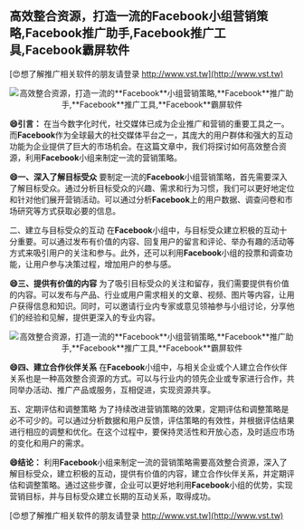 ## **高效整合资源，打造一流的**Facebook**小组营销策略,**Facebook**推广助手,**Facebook**推广工具,**Facebook**霸屏软件**

[😍想了解推广相关软件的朋友请登录 http://www.vst.tw](http://www.vst.tw)

 <center><img src="https://vst.tw/MP4/tuiguang/png/4.png" alt="高效整合资源，打造一流的**Facebook**小组营销策略,**Facebook**推广助手,**Facebook**推广工具,**Facebook**霸屏软件"></center>

**😄引言：**
在当今数字化时代，社交媒体已成为企业推广和营销的重要工具之一。而**Facebook**作为全球最大的社交媒体平台之一，其庞大的用户群体和强大的互动功能为企业提供了巨大的市场机会。在这篇文章中，我们将探讨如何高效整合资源，利用**Facebook**小组来制定一流的营销策略。

**😄一、深入了解目标受众**
要制定一流的**Facebook**小组营销策略，首先需要深入了解目标受众。通过分析目标受众的兴趣、需求和行为习惯，我们可以更好地定位和针对他们展开营销活动。可以通过分析**Facebook**上的用户数据、调查问卷和市场研究等方式获取必要的信息。

二、建立与目标受众的互动
在**Facebook**小组中，与目标受众建立积极的互动十分重要。可以通过发布有价值的内容、回复用户的留言和评论、举办有趣的活动等方式来吸引用户的关注和参与。此外，还可以利用**Facebook**小组的投票和调查功能，让用户参与决策过程，增加用户的参与感。

**😄三、提供有价值的内容**
为了吸引目标受众的关注和留存，我们需要提供有价值的内容。可以发布与产品、行业或用户需求相关的文章、视频、图片等内容，让用户获得信息和知识。同时，可以邀请行业内专家或意见领袖参与小组讨论，分享他们的经验和见解，提供更深入的专业内容。

 <center><img src="https://vst.tw/MP4/tuiguang/png/0.png" alt="高效整合资源，打造一流的**Facebook**小组营销策略,**Facebook**推广助手,**Facebook**推广工具,**Facebook**霸屏软件"></center>

**😄四、建立合作伙伴关系**
在**Facebook**小组中，与相关企业或个人建立合作伙伴关系也是一种高效整合资源的方式。可以与行业内的领先企业或专家进行合作，共同举办活动、推广产品或服务，互相促进，实现资源共享。

五、定期评估和调整策略
为了持续改进营销策略的效果，定期评估和调整策略是必不可少的。可以通过分析数据和用户反馈，评估策略的有效性，并根据评估结果进行相应的调整和优化。在这个过程中，要保持灵活性和开放心态，及时适应市场的变化和用户的需求。

**😄结论：**
利用**Facebook**小组来制定一流的营销策略需要高效整合资源，深入了解目标受众，建立积极的互动，提供有价值的内容，建立合作伙伴关系，并定期评估和调整策略。通过这些步骤，企业可以更好地利用**Facebook**小组的优势，实现营销目标，并与目标受众建立长期的互动关系，取得成功。

[😍想了解推广相关软件的朋友请登录 http://www.vst.tw](http://www.vst.tw)



